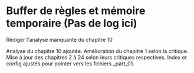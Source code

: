 # Buffer de règles et mémoire temporaire (Pas de log ici)
Rédiger l'analyse manquante du chapitre 10

Analyse du chapitre 10 ajoutée.
Amélioration du chapitre 1 selon la critique.
Mise à jour des chapitres 2 à 24 selon leurs critiques respectives.
Index et config ajustés pour pointer vers les fichiers _part_01.
